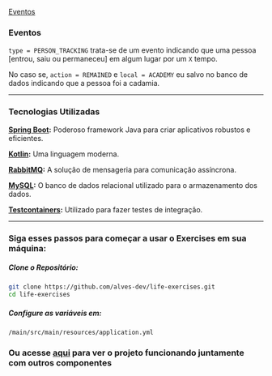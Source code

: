 [Eventos](https://github.com/alves-dev/life/tree/main/events#person_tracking-routing_key---person_tracking)

### Eventos
`type = PERSON_TRACKING` trata-se de um evento indicando que uma pessoa [entrou, saiu ou permaneceu] em algum lugar por um `X` tempo.

No caso se, `action = REMAINED` e `local = ACADEMY` eu salvo no banco de dados indicando que a pessoa foi a cadamia.

-----
### Tecnologias Utilizadas
__[Spring Boot](https://spring.io/projects/spring-boot):__ Poderoso framework Java para criar aplicativos robustos e eficientes.

__[Kotlin](https://kotlinlang.org/):__ Uma linguagem moderna.

__[RabbitMQ](https://rabbitmq-website.pages.dev/):__ A solução de mensageria para comunicação assíncrona.

__[MySQL](https://www.mysql.com/):__ O banco de dados relacional utilizado para o armazenamento dos dados.

__[Testcontainers](https://testcontainers.com/):__ Utilizado para fazer testes de integração.


-----
### Siga esses passos para começar a usar o Exercises em sua máquina:

##### Clone o Repositório:
```bash
git clone https://github.com/alves-dev/life-exercises.git
cd life-exercises
```

##### Configure as variáveis em:
`/main/src/main/resources/application.yml`

### Ou acesse [aqui](https://github.com/alves-dev/posts/tree/main/2024/stack-life-python-kotlin) para ver o projeto funcionando juntamente com outros componentes